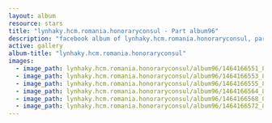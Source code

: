 ```yaml
---
layout: album
resource: stars
title: "lynhaky.hcm.romania.honoraryconsul - Part album96"
description: "facebook album of lynhaky.hcm.romania.honoraryconsul, part album96."
active: gallery
album-title: "lynhaky.hcm.romania.honoraryconsul"
images:
  - image_path: lynhaky.hcm.romania.honoraryconsul/album96/1464166551_8u9a7716.jpg
  - image_path: lynhaky.hcm.romania.honoraryconsul/album96/1464166553_8u9a7730.jpg
  - image_path: lynhaky.hcm.romania.honoraryconsul/album96/1464166555_8u9a7742.jpg
  - image_path: lynhaky.hcm.romania.honoraryconsul/album96/1464166564_8u9a7784.jpg
  - image_path: lynhaky.hcm.romania.honoraryconsul/album96/1464166568_8u9a7793.jpg
  - image_path: lynhaky.hcm.romania.honoraryconsul/album96/1464166572_8u9a7797.jpg
---
```

